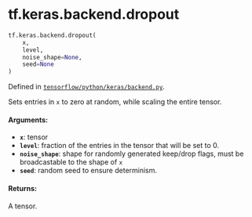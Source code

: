 <div itemscope itemtype="http://developers.google.com/ReferenceObject">
<meta itemprop="name" content="tf.keras.backend.dropout" />
</div>

# tf.keras.backend.dropout

``` python
tf.keras.backend.dropout(
    x,
    level,
    noise_shape=None,
    seed=None
)
```



Defined in [`tensorflow/python/keras/backend.py`](https://www.tensorflow.org/code/tensorflow/python/keras/backend.py).

Sets entries in `x` to zero at random, while scaling the entire tensor.

#### Arguments:

* <b>`x`</b>: tensor
* <b>`level`</b>: fraction of the entries in the tensor
        that will be set to 0.
* <b>`noise_shape`</b>: shape for randomly generated keep/drop flags,
        must be broadcastable to the shape of `x`
* <b>`seed`</b>: random seed to ensure determinism.


#### Returns:

A tensor.